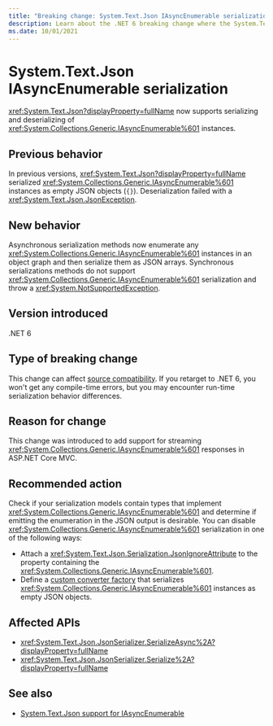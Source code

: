 ```yaml
---
title: "Breaking change: System.Text.Json IAsyncEnumerable serialization"
description: Learn about the .NET 6 breaking change where the System.Text.Json supports IAsyncEnumerable serialization.
ms.date: 10/01/2021
---
```

# System.Text.Json IAsyncEnumerable serialization

<xref:System.Text.Json?displayProperty=fullName> now supports serializing and deserializing of
<xref:System.Collections.Generic.IAsyncEnumerable%601> instances.

## Previous behavior

In previous versions, <xref:System.Text.Json?displayProperty=fullName> serialized <xref:System.Collections.Generic.IAsyncEnumerable%601> instances as empty JSON objects (`{}`). Deserialization failed with a <xref:System.Text.Json.JsonException>.

## New behavior

Asynchronous serialization methods now enumerate any <xref:System.Collections.Generic.IAsyncEnumerable%601> instances in an object graph and then serialize them as JSON arrays. Synchronous serializations methods do not support <xref:System.Collections.Generic.IAsyncEnumerable%601> serialization and throw a <xref:System.NotSupportedException>.

## Version introduced

.NET 6

## Type of breaking change

This change can affect [source compatibility](../../categories.md#source-compatibility). If you retarget to .NET 6, you won't get any compile-time errors, but you may encounter run-time serialization behavior differences.

## Reason for change

This change was introduced to add support for streaming <xref:System.Collections.Generic.IAsyncEnumerable%601> responses in ASP.NET Core MVC.

## Recommended action

Check if your serialization models contain types that implement <xref:System.Collections.Generic.IAsyncEnumerable%601> and determine if emitting the enumeration in the JSON output is desirable. You can disable <xref:System.Collections.Generic.IAsyncEnumerable%601> serialization in one of the following ways:

- Attach a <xref:System.Text.Json.Serialization.JsonIgnoreAttribute> to the property containing the <xref:System.Collections.Generic.IAsyncEnumerable%601>.
- Define a [custom converter factory](../../../../standard/serialization/system-text-json/converters-how-to.md#sample-factory-pattern-converter) that serializes <xref:System.Collections.Generic.IAsyncEnumerable%601> instances as empty JSON objects.

## Affected APIs

- <xref:System.Text.Json.JsonSerializer.SerializeAsync%2A?displayProperty=fullName>
- <xref:System.Text.Json.JsonSerializer.Serialize%2A?displayProperty=fullName>

## See also

- [System.Text.Json support for IAsyncEnumerable](https://devblogs.microsoft.com/dotnet/announcing-net-6-preview-4/#system-text-json-support-for-iasyncenumerable)
